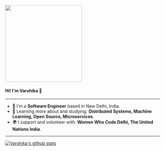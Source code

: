<!--
**varshika15/varshika15** is a ✨ _special_ ✨ repository because its `README.md` (this file) appears on your GitHub profile.
-->

<img src="https://reregonzalezblog.files.wordpress.com/2019/09/giphy.gif" width="250" class="center">


#### Hi! I'm Varshika 👋 

---

- 🏢 I'm a **Software Engineer** based in New Delhi, India.
- 🌱 Learning more about and studying: **Distributed Systems, Machine Learning, Open Source, Microservices**.
- 🌍 I support and volunteer with: **Women Who Code Delhi, The United Nations India**.

---

[![Varshika's github stats](https://github-readme-stats.vercel.app/api?username=varshika15&show_icons=true)](https://github.com/varshika15/github-readme-stats)

